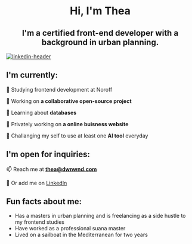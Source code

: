 <h1 align="center">Hi, I'm Thea</h1>

<h2 align="center">I'm a certified front-end developer with a background in urban planning.<br></h2>

[![linkedin-header](https://github.com/DWNWND/DWNWND/assets/126068161/4035fe4b-8abb-40a3-8808-27cdbb9d68fd)](https://dwnwnd.com/)

## I'm currently:

🌱 Studying frontend development at Noroff

🌱 Working on **a collaborative open-source project**

🌱 Learning about **databases**
  
👾 Privately working on **a online buisness website**
  
🚀 Challanging my self to use at least one **AI tool** everyday

## I'm open for inquiries:

📫 Reach me at **thea@dwnwnd.com**
  
💬 Or add me on [LinkedIn](https://www.linkedin.com/in/thea-oland-b38175139/)

## Fun facts about me:
- Has a masters in urban planning and is freelancing as a side hustle to my frontend studies
- Have worked as a professional suana master
- Lived on a sailboat in the Mediterranean for two years


